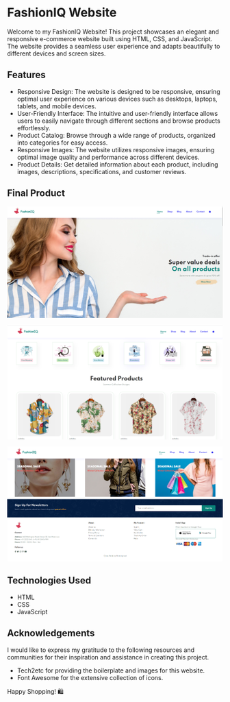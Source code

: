 # FashionIQ Website

Welcome to my FashionIQ Website! This project showcases an elegant and responsive e-commerce website built using HTML, CSS, and JavaScript. The website provides a seamless user experience and adapts beautifully to different devices and screen sizes.

## Features

- Responsive Design: The website is designed to be responsive, ensuring optimal user experience on various devices such as desktops, laptops, tablets, and mobile devices.
- User-Friendly Interface: The intuitive and user-friendly interface allows users to easily navigate through different sections and browse products effortlessly.
- Product Catalog: Browse through a wide range of products, organized into categories for easy access.
- Responsive Images: The website utilizes responsive images, ensuring optimal image quality and performance across different devices.
- Product Details: Get detailed information about each product, including images, descriptions, specifications, and customer reviews.

## Final Product

![Main page](img/Screenshot%20(210).png)


![Main page](img/Screenshot%20(212).png)


![Main page](img/Screenshot%20(211).png)


## Technologies Used

- HTML
- CSS
- JavaScript

## Acknowledgements
I would like to express my gratitude to the following resources and communities for their inspiration and assistance in creating this project.

- Tech2etc for providing the boilerplate and images for this website.
- Font Awesome for the extensive collection of icons.

Happy Shopping! 🛍️
